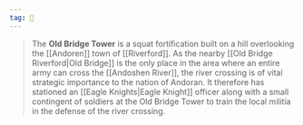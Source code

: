 ```yaml
---
tag: 🏰
---
```

> The **Old Bridge Tower** is a squat fortification built on a hill overlooking the [[Andoren]] town of [[Riverford]]. As the nearby [[Old Bridge Riverford|Old Bridge]] is the only place in the area where an entire army can cross the [[Andoshen River]], the river crossing is of vital strategic importance to the nation of Andoran. It therefore has stationed an [[Eagle Knights|Eagle Knight]] officer along with a small contingent of soldiers at the Old Bridge Tower to train the local militia in the defense of the river crossing.








